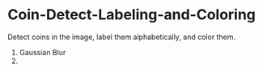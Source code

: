 # Coin-Detect-Labeling-and-Coloring
Detect coins in the image, label them alphabetically, and color them.

1. Gaussian Blur
2. 
